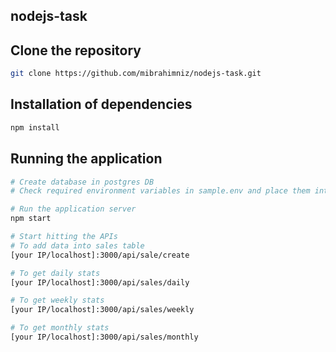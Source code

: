 ## nodejs-task

## Clone the repository
```bash
git clone https://github.com/mibrahimniz/nodejs-task.git
```

## Installation of dependencies

```bash
npm install
```

## Running the application

```bash
# Create database in postgres DB
# Check required environment variables in sample.env and place them into .env file
```

```bash
# Run the application server
npm start
```

```bash
# Start hitting the APIs
# To add data into sales table
[your IP/localhost]:3000/api/sale/create

# To get daily stats
[your IP/localhost]:3000/api/sales/daily

# To get weekly stats
[your IP/localhost]:3000/api/sales/weekly

# To get monthly stats
[your IP/localhost]:3000/api/sales/monthly

```

